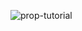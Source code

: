 ![prop-tutorial](https://user-images.githubusercontent.com/113768152/208145946-d66f9e41-ea86-4b5c-9780-17dda7f2cb85.PNG)
